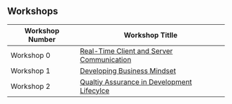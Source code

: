 ## Workshops 


| Workshop Number | Workshop Titlle                           |
| --------------- | ----------------------------------------- |
| Workshop 0      | [Real-Time Client and Server Communication](https://github.com/antematter/workshopHub/tree/master/Realtime-Client-Server-Communication) |
| Workshop 1      | [Developing Business Mindset](https://github.com/antematter/workshopHub/tree/master/Developing-Business-Mindset) |
| Workshop 2      | [Qualtiy Assurance in Development Lifecylce](https://github.com/antematter/workshopHub/tree/master/Qualtiy-Assurance-in-Development-Lifecylce) |
